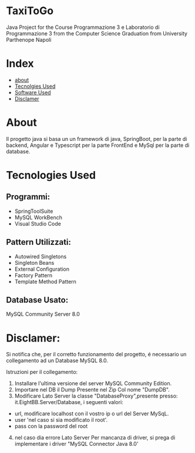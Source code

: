 # TaxiToGo
Java Project for the Course Programmazione 3 e Laboratorio di Programmazione 3 from the Computer Science Graduation from University Parthenope Napoli

# Index
- [about](#About)
- [Tecnolgies Used](#Tecnolgies-Used)
- [Software Used](#Software-Used)
- [Disclamer](#Disclamer)


# About
Il progetto java si basa un un framework di java, SpringBoot, per la parte di backend, Angular e Typescript per la parte FrontEnd e MySql per la parte di database.

# Tecnologies Used
## Programmi:
- SpringToolSuite
- MySQL WorkBench
- Visual Studio Code
## Pattern Utilizzati:
- Autowired Singletons
- Singleton Beans
- External Configuration
- Factory Pattern
- Template Method Pattern


## Database Usato:
MySQL Community Server 8.0

# Disclamer:
Si notifica che, per il corretto funzionamento del progetto, é necessario un collegamento ad un Database MySQL 8.0.

Istruzioni per il collegamento:
1. Installare l'ultima versione del server MySQL Community Edition.
2. Importare nel DB il Dump Presente nel Zip Col nome "DumpDB".
3. Modificare Lato Server la classe "DatabaseProxy",presente presso: it.EightBB.Server/Database, i seguenti valori:
- url, modificare localhost con il vostro ip o url del Server MySqL.
- user 'nel caso si sia modificato il root'.
- pass con la password del root 
4. nel caso dia errore Lato Server Per mancanza di driver, si prega di implementare i driver "MySQL Connector Java 8.0'
 
